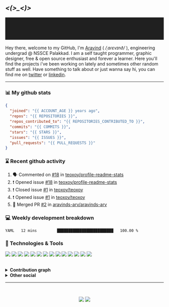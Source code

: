 &nbsp;

## *<(>_<)>*

<p align="center">
  <img src="https://github.com/aravinds-arv/aravinds-arv/blob/master/header.gif">
</p>

Hey there, welcome to my GitHub, I'm [Aravind](https://aravinds-arv.github.io/) ( */ˌaɾɛvɪnð/* ), engineering undergrad @ NSSCE Palakkad. I am a self taught programmer, graphic designer, free & open source enthusiast and forever a learner. Here you'll find the projects i've been working on lately and sometimes other random stuff as well. Have something to talk about or just wanna say hi, you can find me on [twitter](https://twitter.com/aravinds_arv) or [linkedin](https://twitter.com/aravinds_arv).

---

### 📊 My github stats

```json
{
  "joined": "{{ ACCOUNT_AGE }} years ago",
  "repos": "{{ REPOSITORIES }}",
  "repos_contributed_to": "{{ REPOSITORIES_CONTRIBUTED_TO }}",
  "commits": "{{ COMMITS }}",
  "stars": "{{ STARS }}",
  "issues": "{{ ISSUES }}",
  "pull_requests": "{{ PULL_REQUESTS }}"
}
```

### ⌛ Recent github activity
<!--START_SECTION:activity-->
1. 🗣 Commented on [#18](https://github.com/teoxoy/profile-readme-stats/issues/18) in [teoxoy/profile-readme-stats](https://github.com/teoxoy/profile-readme-stats)
2. ❗️ Opened issue [#18](https://github.com/teoxoy/profile-readme-stats/issues/18) in [teoxoy/profile-readme-stats](https://github.com/teoxoy/profile-readme-stats)
3. ❗️ Closed issue [#1](https://github.com/teoxoy/teoxoy/issues/1) in [teoxoy/teoxoy](https://github.com/teoxoy/teoxoy)
4. ❗️ Opened issue [#1](https://github.com/teoxoy/teoxoy/issues/1) in [teoxoy/teoxoy](https://github.com/teoxoy/teoxoy)
5. 🎉 Merged PR [#2](https://github.com/aravinds-arv/aravinds-arv/pull/2) in [aravinds-arv/aravinds-arv](https://github.com/aravinds-arv/aravinds-arv)
<!--END_SECTION:activity-->

### 💻 Weekly development breakdown
<!--START_SECTION:waka-->
```text
YAML   12 mins         █████████████████████████   100.00 % 
```
<!--END_SECTION:waka-->
  
### 🔧 Technologies & Tools
![](https://img.shields.io/badge/OS-Manjaro_KDE-informational?style=plastic&logo=manjaro&logoColor=white&color=2bbc8a)
![](https://img.shields.io/badge/Shell-Zsh-informational?style=plastic&logo=bash&logoColor=white&color=2bbc8a)
![](https://img.shields.io/badge/Editor-VS_Code-informational?style=plastic&logo=visualstudiocode&logoColor=white&color=2bbc8a)
![](https://img.shields.io/badge/Code-Python-informational?style=plastic&logo=python&logoColor=white&color=2bbc8a)
![](https://img.shields.io/badge/Code-C-informational?style=plastic&logo=c&logoColor=white&color=2bbc8a)
![](https://img.shields.io/badge/Code-C++-informational?style=plastic&logo=cplusplus&logoColor=white&color=2bbc8a)
![](https://img.shields.io/badge/Code-HTML5-informational?style=plastic&logo=html5&logoColor=white&color=2bbc8a)
![](https://img.shields.io/badge/Code-CSS3-informational?style=plastic&logo=css3&logoColor=white&color=2bbc8a)
![](https://img.shields.io/badge/Code-Bootstrap-informational?style=plastic&logo=bootstrap&logoColor=white&color=2bbc8a)
![](https://img.shields.io/badge/Tool-Git-informational?style=plastic&logo=git&logoColor=white&color=2bbc8a)
![](https://img.shields.io/badge/Tool-GitHub-informational?style=plastic&logo=github&logoColor=white&color=2bbc8a)
![](https://img.shields.io/badge/Tool-Figma-informational?style=plastic&logo=figma&logoColor=white&color=2bbc8a)
![](https://img.shields.io/badge/Tool-Canva-informational?style=plastic&logo=canva&logoColor=white&color=2bbc8a)
![](https://img.shields.io/badge/Music-Spotify-informational?style=plastic&logo=spotify&logoColor=white&color=2bbc8a)

<br>
<details>
  <summary><b>Contribution graph</b></summary>
  <br>
  
  ![Activity Graph](https://activity-graph.herokuapp.com/graph?username=aravinds-arv&theme=one-dark)
</details>
<details>
  <summary><b>Other social</b></summary>
  <br>
    <a href="https://twitter.com/aravinds_arv"><img src="https://img.shields.io/badge/Twitter-@aravinds_arv-informational?style=plastic&logo=twitter&logoColor=white&color=2bbc8a"></a>
    <a href="https://linkedin.com/in/aravinds-arv"><img src="https://img.shields.io/badge/LinkedIn-@aravinds--arv-informational?style=plastic&logo=linkedin&logoColor=white&color=2bbc8a"></a>
    <a href="https://instagram.com/aravinds.arv"><img src="https://img.shields.io/badge/Instagram-@aravinds.arv-informational?style=plastic&logo=instagram&logoColor=white&color=2bbc8a"></a>
    <a href="https://open.spotify.com/user/31r43bzcwdnlspwr7ko6ezroxjku"><img src="https://img.shields.io/badge/Spotify-Aravind_S-informational?style=plastic&logo=spotify&logoColor=white&color=2bbc8a"></a>
    <a href="https://t.me/aravinds_arv"><img src="https://img.shields.io/badge/Telegram-@aravinds_arv-informational?style=plastic&logo=minutemailer&logoColor=white&color=2bbc8a"></a>
    <a href="mailto:aravinds.arv@pm.me"><img src="https://img.shields.io/badge/Mail-Aravind_S-informational?style=plastic&logo=gmail&logoColor=white&color=2bbc8a"></a>
</details>

---

&nbsp;

<p align="center">
   <a href="https://github.com/aravinds-arv.gpg"><img src="https://img.shields.io/badge/GPG-0x45C6D0F31C7A42D7-informational?style=plastic&logo=gnuprivacyguard&logoColor=white&color=313131"></a>
    <img src="https://komarev.com/ghpvc/?username=aravinds-arv&color=313131&style=plastic&label=~+Profile+Hits&logo=twitter"
</p>
